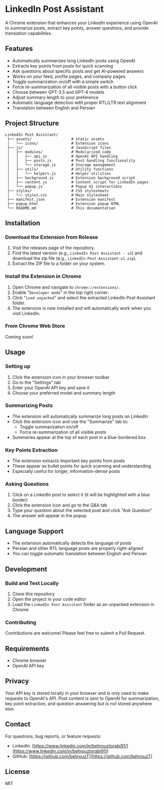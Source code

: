 # LinkedIn Post Assistant

A Chrome extension that enhances your LinkedIn experience using OpenAI to summarize posts, extract key points, answer questions, and provide translation capabilities.

## Features

- Automatically summarizes long LinkedIn posts using OpenAI
- Extracts key points from posts for quick scanning
- Ask questions about specific posts and get AI-powered answers
- Works on your feed, profile pages, and company pages
- Toggle summarization on/off with a simple switch
- Force re-summarization of all visible posts with a button click
- Choose between GPT-3.5 and GPT-4 models
- Adjust summary length to your preference
- Automatic language detection with proper RTL/LTR text alignment
- Translation between English and Persian

## Project Structure

```
LinkedIn Post Assistant/
 ├── assets/                  # Static assets
 │   └── icons/               # Extension icons
 ├── js/                      # JavaScript files
 │   ├── modules/             # Modularized code
 │   │   ├── api.js           # OpenAI API handling
 │   │   ├── posts.js         # Post handling functionality
 │   │   └── storage.js       # Storage management
 │   ├── utils/               # Utility functions
 │   │   └── helpers.js       # Helper utilities
 │   ├── background.js        # Extension background script
 │   ├── content.js           # Content script for LinkedIn pages
 │   └── popup.js             # Popup UI interactions
 ├── styles/                  # CSS stylesheets
 │   └── styles.css           # Main stylesheet
 ├── manifest.json            # Extension manifest
 ├── popup.html               # Extension popup HTML
 └── README.md                # This documentation
```

## Installation

### Download the Extension from Release

1. Visit the releases page of the repository.
2. Find the latest version (e.g., `LinkedIn Post Assistant - v1`) and download the zip file (e.g., `LinkedIn-Post-Assistant-v1.zip`).
2. Extract the ZIP file to a folder on your system.

### Install the Extension in Chrome

1. Open Chrome and navigate to `chrome://extensions/`.
2. Enable "`Developer mode`" in the top right corner.
3. Click "`Load unpacked`" and select the extracted LinkedIn Post Assistant folder.
4. The extension is now installed and will automatically work when you visit LinkedIn.

### From Chrome Web Store

Coming soon!

## Usage

### Setting up
1. Click the extension icon in your browser toolbar
2. Go to the "Settings" tab
3. Enter your OpenAI API key and save it
4. Choose your preferred model and summary length

### Summarizing Posts
- The extension will automatically summarize long posts on LinkedIn
- Click the extension icon and use the "Summarize" tab to:
  - Toggle summarization on/off
  - Force re-summarization of all visible posts
- Summaries appear at the top of each post in a blue-bordered box

### Key Points Extraction
- The extension extracts important key points from posts
- These appear as bullet points for quick scanning and understanding
- Especially useful for longer, information-dense posts

### Asking Questions
1. Click on a LinkedIn post to select it (it will be highlighted with a blue border)
2. Click the extension icon and go to the Q&A tab
3. Type your question about the selected post and click "Ask Question"
4. The answer will appear in the popup

## Language Support
- The extension automatically detects the language of posts
- Persian and other RTL language posts are properly right-aligned
- You can toggle automatic translation between English and Persian

## Development

### Build and Test Locally
1. Clone this repository
2. Open the project in your code editor
3. Load the `LinkedIn Post Assistant` folder as an unpacked extension in Chrome

### Contributing
Contributions are welcome! Please feel free to submit a Pull Request.

## Requirements

- Chrome browser
- OpenAI API key

## Privacy

Your API key is stored locally in your browser and is only used to make requests to OpenAI's API. Post content is sent to OpenAI for summarization, key point extraction, and question answering but is not stored anywhere else.

## Contact

For questions, bug reports, or feature requests:

- LinkedIn: [https://www.linkedin.com/in/behrouztorabi91/](https://www.linkedin.com/in/behrouztorabi91/)
- GitHub: [https://github.com/behrouzT](https://github.com/behrouzT)

## License

MIT 

